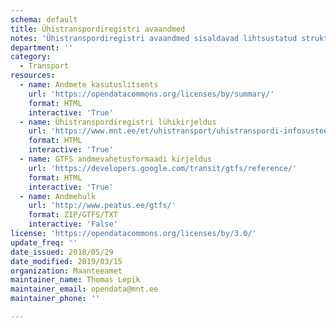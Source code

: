 ```yaml
---
schema: default
title: Ühistranspordiregistri avaandmed
notes: 'Ühistranspordiregistri avaandmed sisaldavad lihtsustatud struktuuri andmekoosseisuga väljavõtet Riiklikku Ühistranspordiregistrisse kantud andmetest, mis hõlmavad siseriiklikult käigus olevate ühistranspordiliinide kirjeldusi, sõidugraafikuid ja peatuste asukohtasid.'
department: ''
category:
  - Transport
resources:
  - name: Andmete kasutuslitsents
    url: 'https://opendatacommons.org/licenses/by/summary/'
    format: HTML
    interactive: 'True'
  - name: Ühistranspordiregistri lühikirjeldus
    url: 'https://www.mnt.ee/et/uhistransport/uhistranspordi-infosusteem'
    format: HTML
    interactive: 'True'
  - name: GTFS andmevahetusformaadi kirjeldus
    url: 'https://developers.google.com/transit/gtfs/reference/'
    format: HTML
    interactive: 'True'
  - name: Andmehulk
    url: 'http://www.peatus.ee/gtfs/'
    format: ZIP/GTFS/TXT
    interactive: 'False'
license: 'https://opendatacommons.org/licenses/by/3.0/'
update_freq: ''
date_issued: 2018/05/29
date_modified: 2019/03/15
organization: Maanteeamet
maintainer_name: Thomas Lepik
maintainer_email: opendata@mnt.ee
maintainer_phone: ''

---
```

